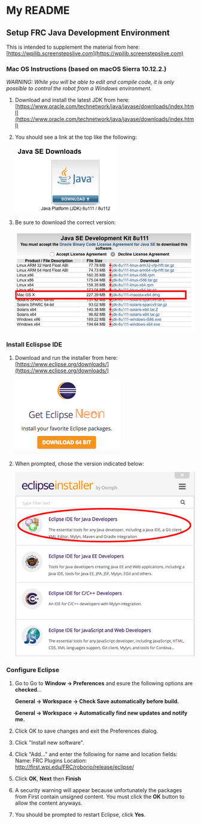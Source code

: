 # My README

## Setup FRC Java Development Environment

This is intended to supplement the material from here: [https://wpilib.screenstepslive.com](https://wpilib.screenstepslive.com)

### Mac OS Instructions (based on macOS Sierra 10.12.2.)

*WARNING: While you will be able to edit and compile code, it is only possible to control the robot from a Windows environment.*

1. Download and install the latest JDK from here:
    [https://www.oracle.com/technetwork/java/javase/downloads/index.html](https://www.oracle.com/technetwork/java/javase/downloads/index.html)

2. You should see a link at the top like the following:

    ![alt text](./images/jselink.png "image") 

3. Be sure to download the correct version:

    ![alt text](./images/jdk8111os.png "image")

### Install Eclispse IDE

1. Download and run the installer from here: 
[https://www.eclipse.org/downloads/](https://www.eclipse.org/downloads/)

    ![alt text](./images/eclipse1.png "image")

2. When prompted, chose the version indicated below:

    ![alt text](./images/neon.png "image") 

### Configure Eclipse

1. Go to Go to **Window -> Preferences** and esure the following options are **checked**...

    **General -> Workspace -> Check Save automatically before build.**
    
    **General -> Workspace -> Automatically find new updates and notify me.**

2. Click OK to save changes and exit the Preferences dialog.
3. Click "Install new software".
4. Click "Add..." and enter the following for name and location fields:
    Name: FRC Plugins
    Location: http://first.wpi.edu/FRC/roborio/release/eclipse/
5. Click **OK**, **Next** then **Finish**
6. A security warning will appear because unfortunately the packages from First contain unsigned content. You must click the **OK** button to allow the content anyways.
7. You should be prompted to restart Eclipse, click **Yes**.
